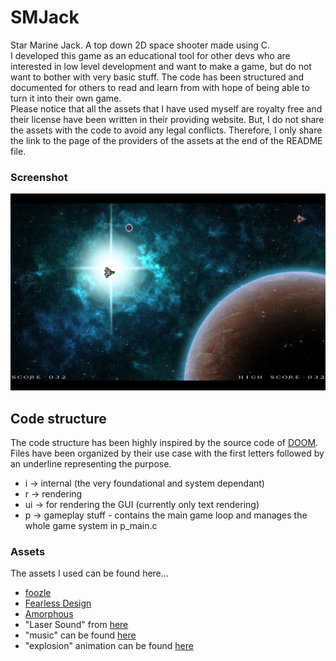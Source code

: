 # SMJack
Star Marine Jack. A top down 2D space shooter made using C.<br />
I  developed this game as an educational tool for other devs who are interested in low level development and want to make a game, but do not want to bother with very basic stuff. The code has been structured and documented for others to read and learn from with hope of being able to turn it into their own game.<br />
Please notice that all the assets that I have used myself are royalty free and their license have been written in their providing website. But, I do not share the assets with the code to avoid any legal conflicts. Therefore, I only share the link to the page of the providers of the assets at the end of the README file.

### Screenshot
<img src="screenshot.png" />

## Code structure
The code structure has been highly inspired by the source code of [DOOM](https://github.com/id-Software/DOOM).<br />
Files have been organized by their use case with the first letters followed by an underline representing the purpose.<br />
- i -> internal (the very foundational and system dependant)
- r -> rendering
- ui -> for rendering the GUI (currently only text rendering)
- p -> gameplay stuff - contains the main game loop and manages the whole game system in p_main.c

### Assets
The assets I used can be found here...
- [foozle](foozlecc.itch.io)
- [Fearless Design](fearless-design.itch.io)
- [Amorphous](amorphous.icth.io)
- "Laser Sound" from [here](https://opengameart.org/content/63-digital-sound-effects-lasers-phasers-space-etc)
- "music" can be found [here](https://opengameart.org/content/space-sprinkles)
- "explosion" animation can be found [here](https://opengameart.org/content/explosion)
